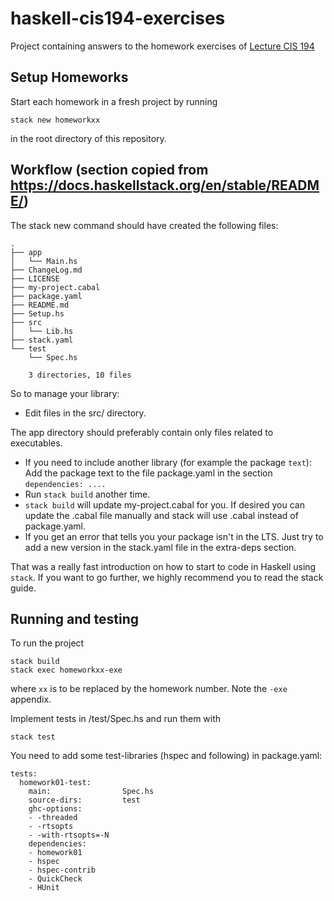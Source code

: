 # haskell-cis194-exercises

Project containing answers to the homework exercises of [Lecture CIS 194](https://www.seas.upenn.edu/~cis194/spring13/lectures.html)

## Setup Homeworks

Start each homework in a fresh project by running

```
stack new homeworkxx
```

in the root directory of this repository.

## Workflow (section copied from https://docs.haskellstack.org/en/stable/README/)

The stack new command should have created the following files:

```
.
├── app
│   └── Main.hs
├── ChangeLog.md
├── LICENSE
├── my-project.cabal
├── package.yaml
├── README.md
├── Setup.hs
├── src
│   └── Lib.hs
├── stack.yaml
└── test
    └── Spec.hs

    3 directories, 10 files
```

So to manage your library:

- Edit files in the src/ directory.

The app directory should preferably contain only files related to executables.

- If you need to include another library (for example the package `text`):
  Add the package text to the file package.yaml in the section `dependencies: ....`
- Run `stack build` another time.
- `stack build` will update my-project.cabal for you. If desired you can update the .cabal file manually and stack will use .cabal instead of package.yaml.
- If you get an error that tells you your package isn't in the LTS. Just try to add a new version in the stack.yaml file in the extra-deps section.

That was a really fast introduction on how to start to code in Haskell using `stack`. If you want to go further, we highly recommend you to read the stack guide.

## Running and testing

To run the project

```
stack build
stack exec homeworkxx-exe
```

where `xx` is to be replaced by the homework number. Note the `-exe` appendix.

Implement tests in /test/Spec.hs and run them with

```
stack test
```

You need to add some test-libraries (hspec and following) in package.yaml:

```
tests:
  homework01-test:
    main:                Spec.hs
    source-dirs:         test
    ghc-options:
    - -threaded
    - -rtsopts
    - -with-rtsopts=-N
    dependencies:
    - homework01
    - hspec
    - hspec-contrib 
    - QuickCheck 
    - HUnit
```